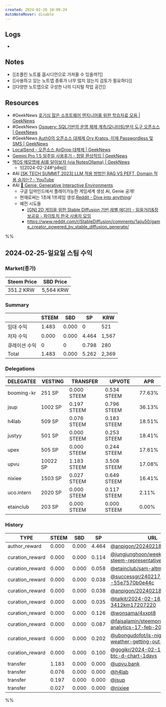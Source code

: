```yaml
---
created: 2024-02-26 10:09:24
AutoNoteMover: disable
---
```


## Logs
-

## Notes

- [[조플린 노트를 옵시디언으로 가져올 수 있을까?]]
- [[사용하고 있는 노트앱 종류가 너무 많지 않는지 검토가 필요하다]]
- [[다양한 노트앱으로 구성한 나의 디지털 작업 공간]]

## Resources
- #GeekNews  [호기심 많은 소프트웨어 엔지니어를 위한 학습자료 모음 | GeekNews](https://news.hada.io/topic?id=13531)
- #GeekNews [Osquery: SQL기반의 운영 체제 계측/모니터링/분석 도구 오픈소스 | GeekNews](https://news.hada.io/topic?id=13525)
- #GeekNews [Auth0의 오픈소스 대체제 Ory Kratos, 이제 Passwordless 및 SMS  | GeekNews](https://news.hada.io/topic?id=13528)
- [LocalSend - 오픈소스 AirDrop 대체제 | GeekNews](https://news.hada.io/topic?id=13530)
- [Gemini Pro 1.5 일주일 사용후기 - 정말 환상적임 | GeekNews](https://news.hada.io/topic?id=13529)
- [맥OS 메모앱에 AI를 달아보자 (via NotesOllama) | GeekNews](https://news.hada.io/topic?id=13534)
	- ![[2024-02-24#^p8ej]]
- #AI  [[SK TECH SUMMIT 2023] LLM 적용 방법인 RAG VS PEFT, Domain 적용 승자는? - YouTube](https://www.youtube.com/watch?v=WWaPGDS7ZQs)
- #AI [🧞 Genie: Generative Interactive Environments](https://sites.google.com/view/genie-2024/home)
	- 구글 딥마인드에서 플레이가능한 게임세계 생성 AI, Genie 공개!
	- 현재로써는 1초에 1프레임 생성.[Reddit - Dive into anything](https://www.reddit.com/r/StableDiffusion/comments/1ajju50/game_creator_powered_by_stable_diffusion_generate)/
	- 예전 시도들
		- [[GN] 2D 게임을 위한 Stable Diffusion 기반 레벨 에디터 - 읽을거리&amp;정보공유 - 파이토치 한국 사용자 모임](https://discuss.pytorch.kr/t/gn-2d-stable-diffusion/1811)
		- https://www.reddit.com/r/StableDiffusion/comments/1ajju50/game_creator_powered_by_stable_diffusion_generate/

%%

## 2024-02-25-일요일 스팀 수익

### Market(종가)
| Steem Price | SBD Price |
| --- | --- |
| 351.2 KRW | 5,564 KRW |

### Summary
| | STEEM | SBD | SP | KRW |
| --- | --- | --- | --- |--- |
| 임대 수익 | 1.483 | 0.000 | 0 | 521 |
| 저자 수익 | 0.000 | 0.000 | 4.464 | 1,567 |
| 큐레이션 수익 | 0 | 0 | 0.798 | 280 |
| Total | 1.483 | 0.000 | 5.262 | 2,369 |

### Delegations
| DELEGATEE | VESTING | TRANSFER | UPVOTE | APR |
| --- | --- | --- | --- | --- |
| booming-kr | 251 SP | 0.000 STEEM | 0.534 STEEM | 77.63% |
| jsup | 1002 SP | 0.197 STEEM | 0.796 STEEM | 36.13% |
| h4lab | 509 SP | 0.076 STEEM | 0.183 STEEM | 18.51% |
| justyy | 501 SP | 0.000 STEEM | 0.253 STEEM | 18.41% |
| upex | 505 SP | 0.000 STEEM | 0.244 STEEM | 17.61% |
| upvu | 10022 SP | 1.183 STEEM | 3.508 STEEM | 17.08% |
| nixiee | 1503 SP | 0.027 STEEM | 0.649 STEEM | 16.41% |
| uco.intern | 2020 SP | 0.000 STEEM | 0.117 STEEM | 2.11% |
| etainclub | 203 SP | 0.000 STEEM | 0.000 STEEM | 0.00% |

### History
| TYPE | STEEM | SBD | SP | URL |
| --- | --- | --- | --- | --- |
| author_reward | 0.000 | 0.000 | 4.464 | [@anpigon/20240218t124513180z](https://steemit.com/@anpigon/20240218t124513180z) |
| curation_reward | 0.000 | 0.000 | 0.114 | [@jungjunghoon/weekly-report-as-steem-representative-2-18-2023](https://steemit.com/@jungjunghoon/weekly-report-as-steem-representative-2-18-2023) |
| curation_reward | 0.000 | 0.000 | 0.058 | [@etainclub/sam-altman](https://steemit.com/@etainclub/sam-altman) |
| curation_reward | 0.000 | 0.000 | 0.038 | [@successgr/240217--55e7570b0e44c](https://steemit.com/@successgr/240217--55e7570b0e44c) |
| curation_reward | 0.000 | 0.000 | 0.038 | [@anpigon/20240218t124513180z](https://steemit.com/@anpigon/20240218t124513180z) |
| curation_reward | 0.000 | 0.000 | 0.035 | [@talkit/2024-02-18-3412km17207220](https://steemit.com/@talkit/2024-02-18-3412km17207220) |
| curation_reward | 0.000 | 0.000 | 0.126 | [@wonsama/4xxpt8](https://steemit.com/@wonsama/4xxpt8) |
| curation_reward | 0.000 | 0.000 | 0.087 | [@faisalamin/steempro-tools-analytics-17-feb-2024](https://steemit.com/@faisalamin/steempro-tools-analytics-17-feb-2024) |
| curation_reward | 0.000 | 0.000 | 0.202 | [@ubongudofot/is-nigerian-hot-weather-getting-out-of-hands](https://steemit.com/@ubongudofot/is-nigerian-hot-weather-getting-out-of-hands) |
| curation_reward | 0.000 | 0.000 | 0.100 | [@gogikr/2024-02-19-btcusdt-btc-d-chart-1days](https://steemit.com/@gogikr/2024-02-19-btcusdt-btc-d-chart-1days) |
| transfer | 1.183 | 0.000 | 0.000 | [@upvu.bank](https://steemit.com/@upvu.bank) |
| transfer | 0.076 | 0.000 | 0.000 | [@h4lab](https://steemit.com/@h4lab) |
| transfer | 0.197 | 0.000 | 0.000 | [@jsup](https://steemit.com/@jsup) |
| transfer | 0.027 | 0.000 | 0.000 | [@nixiee](https://steemit.com/@nixiee) |

%%